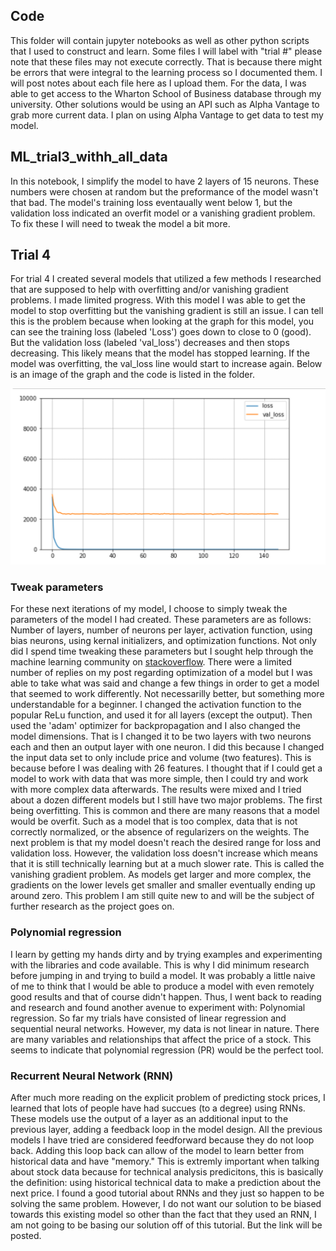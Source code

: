 ## Code

This folder will contain jupyter notebooks as well as other python scripts that I used to construct and learn. Some files I will label with 
"trial #" please note that these files may not execute correctly. That is because there might be errors that were integral to the learning process so I documented them. I will post notes about each file here as I upload them. For the data, I was able to get access to the Wharton School of Business database through my university. Other solutions would be using an API such as Alpha Vantage to grab more current data. I plan on using Alpha Vantage to get data to test my model. 


## ML_trial3_withh_all_data

In this notebook, I simplify the model to have 2 layers of 15 neurons. These numbers were chosen at random but the preformance of the model wasn't that bad. 
The model's training loss eventaually went below 1, but the validation loss indicated an overfit model or a vanishing gradient problem. To fix these I will need to tweak the model a bit more. 


## Trial 4

For trial 4 I created several models that utilized a few methods I researched that are supposed to help with overfitting and/or vanishing gradient problems. I made limited progress. With this model I was able to get the model to stop overfitting but the vanishing gradient is still an issue. I can tell this is the problem because when looking at the graph for this model, you can see the training loss (labeled 'Loss') goes down to close to 0 (good). But the validation loss (labeled 'val_loss') decreases and then stops decreasing. This likely means that the model has stopped learning. If the model was overfitting, the val_loss line would start to increase again.  Below is an image of the graph and the code is listed in the folder.

![Trial4 image]( /picture/trial4_graph.PNG)


### Tweak parameters

For these next iterations of my model, I choose to simply tweak the parameters of the model I had created. These parameters are as follows: Number of layers, number of neurons per layer, activation function, using bias neurons, using kernal initializers, and optimization functions. Not only did I spend time tweaking these parameters but I sought help through the machine learning community on [stackoverflow](http://stackoverflow.com). There were a limited number of replies on my post regarding optimization of a model but I was able to take what was said and change a few things in order to get a model that seemed to work differently. Not necessarilly better, but something more understandable for a beginner. I changed the activation function to the popular ReLu function, and used it for all layers (except the output). Then used the 'adam' optimizer for backpropagation and I also changed the model dimensions. That is I changed it to be two layers with two neurons each and then an output layer with one neuron. I did this because I changed the input data set to only include price and volume (two features). This is because before I was dealing with 26 features. I thought that if I could get a model to work with data that was more simple, then I could try and work with more complex data afterwards. 
The results were mixed and I tried about a dozen different models but I still have two major problems. The first being overfitting. This is common and there are many reasons that a model would be overfit. Such as a model that is too complex, data that is not correctly normalized, or the absence of regularizers on the weights. The next problem is that my model doesn't reach the desired range for loss and validation loss. However, the validation loss doesn't increase which means that it is still technically learning but at a much slower rate. This is called the vanishing gradient problem. As models get larger and more complex, the gradients on the lower levels get smaller and smaller eventually ending up around zero. This problem I am still quite new to and will be the subject of further research as the project goes on.

### Polynomial regression

I learn by getting my hands dirty and by trying examples and experimenting with the libraries and code available. This is why I did minimum research before jumping in and trying to build a model. It was probably a little naive of me to think that I would be able to produce a model with even remotely good results and that of course didn't happen. Thus, I went back to reading and research and found another avenue to experiment with: Polynomial regression. So far my trials have consisted of linear regression and sequential neural networks. However, my data is not linear in nature. There are many variables and relationships that affect the price of a stock. This seems to indicate that polynomial regression (PR) would be the perfect tool.

### Recurrent Neural Network (RNN)

After much more reading on the explicit problem of predicting stock prices, I learned that lots of people have had succues (to a degree) using RNNs. These models use the output of a layer as an additional input to the previous layer, adding a feedback loop in the model design. All the previous models I have tried are considered feedforward because they do not loop back. Adding this loop back can allow of the model to learn better from historical data and have "memory." This is extremly important when talking about stock data because for technical analysis predicitons, this is basically the definition: using historical technical data to make a prediction about the next price. I found a good tutorial about RNNs and they just so happen to be solving the same problem. However, I do not want our solution to be biased towards this existing model so other than the fact that they used an RNN, I am not going to be basing our solution off of this tutorial. But the link will be posted.
